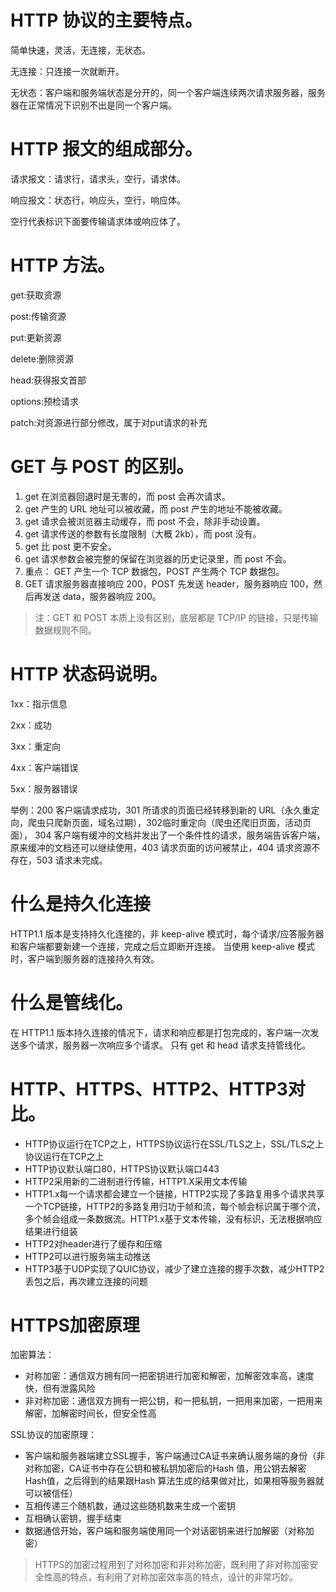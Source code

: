 # HTTP 协议的主要特点。

简单快速，灵活，无连接，无状态。

无连接：只连接一次就断开。

无状态：客户端和服务端状态是分开的，同一个客户端连续两次请求服务器，服务器在正常情况下识别不出是同一个客户端。

# HTTP 报文的组成部分。

请求报文：请求行，请求头，空行，请求体。

响应报文：状态行，响应头，空行，响应体。

空行代表标识下面要传输请求体或响应体了。

# HTTP 方法。

get:获取资源

post:传输资源

put:更新资源

delete:删除资源

head:获得报文首部

options:预检请求

patch:对资源进行部分修改，属于对put请求的补充

# GET 与 POST 的区别。

1. get 在浏览器回退时是无害的，而 post 会再次请求。
2. get 产生的 URL 地址可以被收藏，而 post 产生的地址不能被收藏。
3. get 请求会被浏览器主动缓存，而 post 不会，除非手动设置。
4. get 请求传送的参数有长度限制（大概 2kb），而 post 没有。
5. get 比 post 更不安全。
6. get 请求参数会被完整的保留在浏览器的历史记录里，而 post 不会。
7. 重点： GET 产生一个 TCP 数据包，POST 产生两个 TCP 数据包。
8. GET 请求服务器直接响应 200，POST 先发送 header，服务器响应 100，然后再发送 data，服务器响应 200。

> 注：GET 和 POST 本质上没有区别，底层都是 TCP/IP 的链接，只是传输数据规则不同。

# HTTP 状态码说明。

1xx：指示信息

2xx：成功

3xx：重定向

4xx：客户端错误

5xx：服务器错误

举例：200 客户端请求成功，301 所请求的页面已经转移到新的 URL（永久重定向，爬虫只爬新页面，域名过期），302临时重定向（爬虫还爬旧页面，活动页面）， 304 客户端有缓冲的文档并发出了一个条件性的请求，服务端告诉客户端，原来缓冲的文档还可以继续使用，403 请求页面的访问被禁止，404 请求资源不存在，503 请求未完成。

# 什么是持久化连接

HTTP1.1 版本是支持持久化连接的，非 keep-alive 模式时，每个请求/应答服务器和客户端都要新建一个连接，完成之后立即断开连接。 当使用 keep-alive 模式时，客户端到服务器的连接持久有效。

# 什么是管线化。

在 HTTP1.1 版本持久连接的情况下，请求和响应都是打包完成的，客户端一次发送多个请求，服务器一次响应多个请求。 只有 get 和 head 请求支持管线化。

# HTTP、HTTPS、HTTP2、HTTP3对比。

* HTTP协议运行在TCP之上，HTTPS协议运行在SSL/TLS之上，SSL/TLS之上协议运行在TCP之上
* HTTP协议默认端口80，HTTPS协议默认端口443
* HTTP2采用新的二进制进行传输，HTTP1.X采用文本传输
* HTTP1.x每一个请求都会建立一个链接，HTTP2实现了多路复用多个请求共享一个TCP链接，HTTP2的多路复用归功于帧和流，每个帧会标识属于哪个流，多个帧会组成一条数据流。HTTP1.x基于文本传输，没有标识，无法根据响应结果进行组装
* HTTP2对header进行了缓存和压缩
* HTTP2可以进行服务端主动推送
* HTTP3基于UDP实现了QUIC协议，减少了建立连接的握手次数，减少HTTP2丢包之后，再次建立连接的问题

# HTTPS加密原理

加密算法：

* 对称加密：通信双方拥有同一把密钥进行加密和解密，加解密效率高，速度快，但有泄露风险
* 非对称加密：通信双方拥有一把公钥，和一把私钥，一把用来加密，一把用来解密，加解密时间长，但安全性高

SSL协议的加密原理：

* 客户端和服务器端建立SSL握手，客户端通过CA证书来确认服务端的身份（非对称加密，CA证书中存在公钥和被私钥加密后的Hash 值，用公钥去解密Hash值，之后得到的结果跟Hash 算法生成的结果做对比，如果相等服务器就可以被信任）
* 互相传递三个随机数，通过这些随机数来生成一个密钥
* 互相确认密钥，握手结束
* 数据通信开始，客户端和服务端使用同一个对话密钥来进行加解密（对称加密）

> HTTPS的加密过程用到了对称加密和非对称加密，既利用了非对称加密安全性高的特点，有利用了对称加密效率高的特点，设计的非常巧妙。

